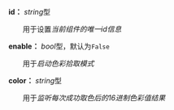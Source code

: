 **id：** *string*型

　　用于设置*当前组件的唯一id信息*

**enable：** *bool*型，默认为`False`

　　用于*启动色彩拾取模式*

**color：** *string*型

　　用于*监听每次成功取色后的16进制色彩值结果*